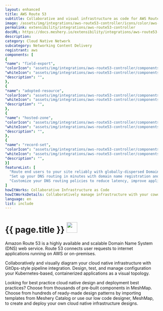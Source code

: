 ```yaml
---
layout: enhanced
title: AWS Route 53
subtitle: Collaborative and visual infrastructure as code for AWS Route 53
image: /assets/img/integrations/aws-route53-controller/icons/color/aws-route53-controller-color.svg
permalink: extensibility/integrations/aws-route53-controller
docURL: https://docs.meshery.io/extensibility/integrations/aws-route53-controller
description: 
category: Cloud Native Network
subcategory: Networking Content Delivery
registrant: aws
components: [
{
"name": "field-export",
"colorIcon": "assets/img/integrations/aws-route53-controller/components/field-export/icons/color/field-export-color.svg",
"whiteIcon": "assets/img/integrations/aws-route53-controller/components/field-export/icons/white/field-export-white.svg",
"description": "",
},
{
"name": "adopted-resource",
"colorIcon": "assets/img/integrations/aws-route53-controller/components/adopted-resource/icons/color/adopted-resource-color.svg",
"whiteIcon": "assets/img/integrations/aws-route53-controller/components/adopted-resource/icons/white/adopted-resource-white.svg",
"description": "",
},
{
"name": "hosted-zone",
"colorIcon": "assets/img/integrations/aws-route53-controller/components/hosted-zone/icons/color/hosted-zone-color.svg",
"whiteIcon": "assets/img/integrations/aws-route53-controller/components/hosted-zone/icons/white/hosted-zone-white.svg",
"description": "",
},
{
"name": "record-set",
"colorIcon": "assets/img/integrations/aws-route53-controller/components/record-set/icons/color/record-set-color.svg",
"whiteIcon": "assets/img/integrations/aws-route53-controller/components/record-set/icons/white/record-set-white.svg",
"description": "",
}]
featureList: [
  "Route end users to your site reliably with globally-dispersed Domain Name System (DNS) servers and automatic scaling.",
  "Set up your DNS routing in minutes with domain name registration and straightforward visual traffic flow tools.",
  "Customize your DNS routing policies to reduce latency, improve application availability, and maintain compliance."
]
howItWorks: Collaborative Infrastructure as Code
howItWorksDetails: Collaboratively manage infrastructure with your coworkers synchronously sharing the same designs.
language: en
list: include
---
```

<h1>{{ page.title }} <img src="{{ page.image }}" style="width: 35px; height: 35px;" /></h1>

<p>
Amazon Route 53 is a highly available and scalable Domain Name System (DNS) web service. Route 53 connects user requests to internet applications running on AWS or on-premises.
</p>
<p>
    Collaboratively and visually diagram your cloud native infrastructure with GitOps-style pipeline integration. Design, test, and manage configuration your Kubernetes-based, containerized applications as a visual topology.
</p>
<p>
    Looking for best practice cloud native design and deployment best practices? Choose from thousands of pre-built components in MeshMap. Choose from hundreds of ready-made design patterns by importing templates from Meshery Catalog or use our low code designer, MeshMap, to create and deploy your own cloud native infrastructure designs.
</p>
